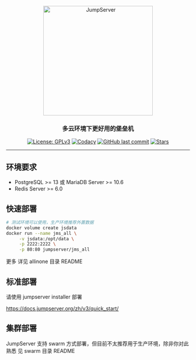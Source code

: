 <p align="center">
  <a href="https://jumpserver.org"><img src="https://download.jumpserver.org/images/jumpserver-logo.svg" alt="JumpServer" width="300" /></a>
</p>
<h3 align="center">多云环境下更好用的堡垒机</h3>

<p align="center">
  <a href="https://www.gnu.org/licenses/gpl-3.0.html"><img src="https://img.shields.io/github/license/jumpserver/Dockerfile" alt="License: GPLv3"></a>
  <a href="https://hub.docker.com/u/jumpserver"><img src="https://img.shields.io/docker/pulls/jumpserver/jms_all.svg" alt="Codacy"></a>
  <a href="https://github.com/jumpserver/Dockerfile/commits"><img alt="GitHub last commit" src="https://img.shields.io/github/last-commit/jumpserver/Dockerfile.svg" /></a>
  <a href="https://github.com/jumpserver/Dockerfile"><img src="https://img.shields.io/github/stars/jumpserver/Dockerfile?color=%231890FF&style=flat-square" alt="Stars"></a>
</p>

--------------------------

## 环境要求
- PostgreSQL >= 13 或 MariaDB Server >= 10.6 
- Redis Server >= 6.0

## 快速部署
```sh
# 测试环境可以使用，生产环境推荐外置数据
docker volume create jsdata
docker run --name jms_all \
     -v jsdata:/opt/data \
     -p 2222:2222 \
     -p 80:80 jumpserver/jms_all
```

更多 详见 allinone 目录 README

## 标准部署

请使用 jumpserver installer 部署

https://docs.jumpserver.org/zh/v3/quick_start/


## 集群部署

JumpServer 支持 swarm 方式部署，但目前不太推荐用于生产环境，除非你对此熟悉 
见 swarm 目录 README
